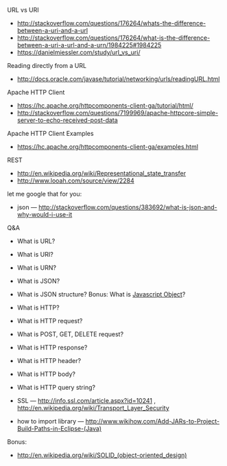 URL vs URI
* http://stackoverflow.com/questions/176264/whats-the-difference-between-a-uri-and-a-url
* http://stackoverflow.com/questions/176264/what-is-the-difference-between-a-uri-a-url-and-a-urn/1984225#1984225
* https://danielmiessler.com/study/url_vs_uri/

Reading directly from a URL
* http://docs.oracle.com/javase/tutorial/networking/urls/readingURL.html

Apache HTTP Client
* https://hc.apache.org/httpcomponents-client-ga/tutorial/html/
* http://stackoverflow.com/questions/7199969/apache-httpcore-simple-server-to-echo-received-post-data

Apache HTTP Client Examples
* https://hc.apache.org/httpcomponents-client-ga/examples.html

REST
* http://en.wikipedia.org/wiki/Representational_state_transfer
* http://www.looah.com/source/view/2284

let me google that for you:
* json — http://stackoverflow.com/questions/383692/what-is-json-and-why-would-i-use-it


Q&A
* What is URL?
* What is URI?
* What is URN?
* What is JSON?
* What is JSON structure? Bonus: What is [Javascript Object](http://www.w3schools.com/tags/ref_httpmethods.asp)?
* What is HTTP?
* What is HTTP request?
* What is POST, GET, DELETE request?
* What is HTTP response?
* What is HTTP header?
* What is HTTP body?
* What is HTTP query string?

* SSL — http://info.ssl.com/article.aspx?id=10241 , http://en.wikipedia.org/wiki/Transport_Layer_Security
* how to import library — http://www.wikihow.com/Add-JARs-to-Project-Build-Paths-in-Eclipse-(Java)

Bonus:
*  http://en.wikipedia.org/wiki/SOLID_(object-oriented_design)
